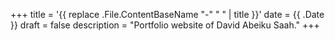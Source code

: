 +++
title = '{{ replace .File.ContentBaseName "-" " " | title }}'
date = {{ .Date }}
draft = false
description = "Portfolio website of David Abeiku Saah."
+++
